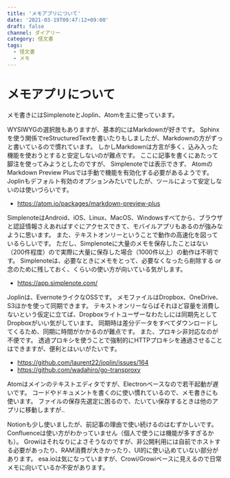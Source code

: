 ```yaml
---
title: 'メモアプリについて'
date: '2021-03-19T09:47:12+09:00'
draft: false
channel: ダイアリー
category: 怪文書
tags:
  - 怪文書
  - メモ
---
```

# メモアプリについて

メモ書きにはSimplenoteとJoplin、Atomを主に使っています。

WYSIWYGの選択肢もありますが、基本的にはMarkdownが好きです。
Sphinxを使う関係でreStructuredTextを書いたりもしましたが、Markdownの方がずっと書いているので慣れています。
しかしMarkdownは方言が多く、込み入った機能を使おうとすると安定しないのが難点です。
ここに記事を書くにあたって脚注を使ってみようとしたのですが、
Simplenoteでは表示できず、
AtomのMarkdown Preview Plusでは手動で機能を有効化する必要があるようです。
Joplinもデフォルト有効のオプションみたいでしたが、ツールによって安定しないのは使いづらいです。

- https://atom.io/packages/markdown-preview-plus


SimplenoteはAndroid、iOS、Linux、MacOS、Windowsすべてから、ブラウザと認証情報さえあればすぐにアクセスできて、モバイルアプリもあるのが強みなように思います。
また、テキストオンリーということで動作の高速化を図っているらしいです。
ただし、Simplenoteに大量のメモを保存したことはない（200件程度）ので実際に大量に保存した場合（1000件以上）の動作は不明です。
Simplenoteは、必要なときにメモをとって、必要なくなったら削除する or 念のために残しておく、くらいの使い方が向いている気がします。

- https://app.simplenote.com/


Joplinは、EvernoteライクなOSSです。
メモファイルはDropbox、OneDrive、S3ほかを使って同期できます。
テキストオンリーならばそれほど容量を消費しないという仮定に立てば、Dropboxライトユーザーなわたしには同期先としてDropboxがいい気がしています。
同期時は差分データをすべてダウンロードしてくるため、同期に時間がかかるのが難点です。
また、プロキシ非対応なのが不便です。
透過プロキシを使うことで強制的にHTTPプロキシを通過させることはできますが、便利とはいいがたいです。

- https://github.com/laurent22/joplin/issues/164
- https://github.com/wadahiro/go-transproxy


Atomはメインのテキストエディタですが、Electronベースなので若干起動が遅いです。
コードやドキュメントを書くのに使い慣れているので、メモ書きにも使います。
ファイルの保存先選定に困るので、たいてい保存するときは他のアプリに移動しますが..


Notionも少し使いましたが、前記事の理由で使い続けるのはむずかしいです。
Confluenceは使い方がわかっていません（個人で使うには機能が多すぎるかも）。
Growiはそれなりによさそうなのですが、非公開利用には自前でホストする必要があったり、RAM消費が大きかったり、UI的に使い込めていない部分があります。
esa.ioは気になっていますが、Crowi/Growiベースに見えるので日常メモに向いているか不安があります。
